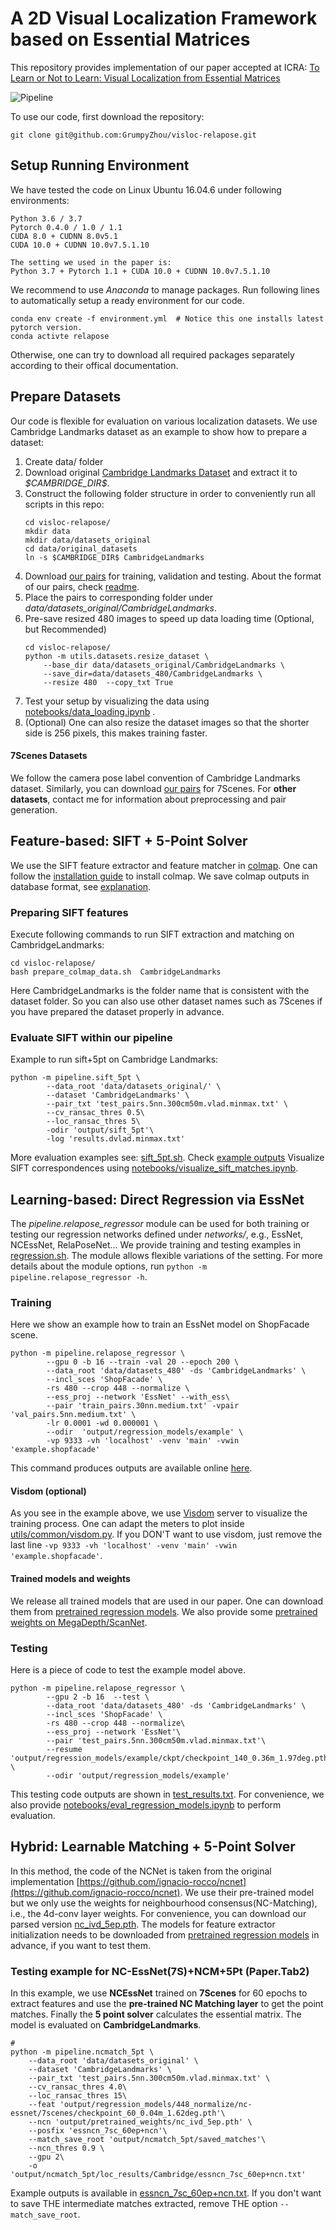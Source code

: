 # A 2D Visual Localization Framework based on Essential Matrices

This repository provides implementation of our paper accepted at ICRA: [To Learn or Not to Learn: Visual Localization from Essential Matrices](https://arxiv.org/abs/1908.01293)

![Pipeline](pipeline/pipeline.jpg)

To use our code, first download the repository:
````
git clone git@github.com:GrumpyZhou/visloc-relapose.git
````

## Setup Running Environment
We have tested the code on Linux Ubuntu 16.04.6 under following environments:
````
Python 3.6 / 3.7
Pytorch 0.4.0 / 1.0 / 1.1 
CUDA 8.0 + CUDNN 8.0v5.1
CUDA 10.0 + CUDNN 10.0v7.5.1.10

The setting we used in the paper is:
Python 3.7 + Pytorch 1.1 + CUDA 10.0 + CUDNN 10.0v7.5.1.10
````
We recommend to use *Anaconda* to manage packages. Run following lines to automatically setup a ready environment for our code.
````
conda env create -f environment.yml  # Notice this one installs latest pytorch version.
conda activte relapose
````
Otherwise, one can try to download all required packages separately according to their offical documentation.

## Prepare Datasets 
Our code is flexible for evaluation on various localization datasets. We use Cambridge Landmarks dataset as an example to show how to prepare a dataset:
1. Create data/ folder
2. Download original [Cambridge Landmarks Dataset](http://mi.eng.cam.ac.uk/projects/relocalisation/#dataset) and extract it to *\$CAMBRIDGE_DIR\$*.
3.  Construct the following folder structure in order to conveniently run all scripts in this repo:
	````
	cd visloc-relapose/
	mkdir data
	mkdir data/datasets_original
	cd data/original_datasets
	ln -s $CAMBRIDGE_DIR$ CambridgeLandmarks
	````
4. Download [our pairs](https://vision.in.tum.de/webshare/u/zhouq/visloc-datasets/) for training, validation and testing. About the format of our pairs, check [readme](https://vision.in.tum.de/webshare/u/zhouq/visloc-datasets/README.md). 
5. Place the pairs to corresponding folder under *data/datasets_original/CambridgeLandmarks*.
6. Pre-save resized 480 images to speed up data loading time (Optional, but Recommended)
	````
	cd visloc-relapose/
	python -m utils.datasets.resize_dataset \
		--base_dir data/datasets_original/CambridgeLandmarks \ 
		--save_dir=data/datasets_480/CambridgeLandmarks \
		--resize 480  --copy_txt True 
	````
7. Test your setup by visualizing the data using [notebooks/data_loading.ipynb](notebooks/data_loading.ipynb) .
8. (Optional) One can also resize the dataset images so that the shorter side is 256 pixels, this makes training faster.

#### 7Scenes Datasets
We follow the camera pose label convention of Cambridge Landmarks dataset.  Similarly, you can download  [our pairs](https://vision.in.tum.de/webshare/u/zhouq/visloc-datasets/)  for 7Scenes. For **other datasets**, contact me for information about preprocessing and pair generation.


##  Feature-based: SIFT + 5-Point Solver

We use the SIFT feature extractor and feature matcher in [colmap](https://colmap.github.io/). One can follow the [installation guide](https://colmap.github.io/install.html) to install colmap. We save colmap outputs in database format, see [explanation](https://colmap.github.io/database.html).

### Preparing SIFT features 
Execute following commands to run SIFT extraction and matching on CambridgeLandmarks:
````
cd visloc-relapose/
bash prepare_colmap_data.sh  CambridgeLandmarks
````
Here CambridgeLandmarks is the folder name that is consistent with the dataset folder. So you can also use other dataset names such as 7Scenes if you have prepared the dataset properly in advance.

### Evaluate SIFT within our pipeline
Example to run sift+5pt on Cambridge Landmarks:
````
python -m pipeline.sift_5pt \
        --data_root 'data/datasets_original/' \
        --dataset 'CambridgeLandmarks' \
        --pair_txt 'test_pairs.5nn.300cm50m.vlad.minmax.txt' \
        --cv_ransac_thres 0.5\
        --loc_ransac_thres 5\
        -odir 'output/sift_5pt'\
        -log 'results.dvlad.minmax.txt'
````
More evaluation examples see: [sift_5pt.sh](sift_5pt.sh). Check [example outputs](https://vision.in.tum.de/webshare/u/zhouq/visloc-relapose/sift_5pt/)
Visualize SIFT correspondences using [notebooks/visualize_sift_matches.ipynb](notebooks/visualize_sift_matches.ipynb).
##  Learning-based: Direct Regression via EssNet
The _pipeline.relapose_regressor_ module can be used for  both training or testing our regression networks defined under *networks/*, e.g., EssNet, NCEssNet, RelaPoseNet... We provide training and testing examples in [regression.sh](regression.sh). 
The module allows flexible variations of the setting. For more details about the module options, run `python -m pipeline.relapose_regressor -h`.
### Training
Here we show an example how to train an EssNet model on ShopFacade scene.
````
python -m pipeline.relapose_regressor \
        --gpu 0 -b 16 --train -val 20 --epoch 200 \
        --data_root 'data/datasets_480' -ds 'CambridgeLandmarks' \
        --incl_sces 'ShopFacade' \
        -rs 480 --crop 448 --normalize \
        --ess_proj --network 'EssNet' --with_ess\
        --pair 'train_pairs.30nn.medium.txt' -vpair 'val_pairs.5nn.medium.txt' \
        -lr 0.0001 -wd 0.000001 \
        --odir  'output/regression_models/example' \
        -vp 9333 -vh 'localhost' -venv 'main' -vwin 'example.shopfacade' 
````
This command produces outputs are available online [here](https://vision.in.tum.de/webshare/u/zhouq/visloc-relapose/regression_models/example/). 

#### Visdom (optional)
As you see in the example above, we use [Visdom](https://github.com/facebookresearch/visdom) server to visualize the training process.  One can adapt the meters to plot inside [utils/common/visdom.py](utils/common/visdom.py).
If you DON'T want to use visdom, just remove the last line `-vp 9333 -vh 'localhost' -venv 'main' -vwin 'example.shopfacade'`.

#### Trained models and weights
We release all trained models that are used in our paper. One can download them from [pretrained regression models](https://vision.in.tum.de/webshare/u/zhouq/visloc-relapose/regression_models).
We also provide some [pretrained weights on MegaDepth/ScanNet](https://vision.in.tum.de/webshare/u/zhouq/visloc-relapose/pretrained_weights/). 

### Testing
Here is a piece of code to test the example model above.
````
python -m pipeline.relapose_regressor \
        --gpu 2 -b 16  --test \
        --data_root 'data/datasets_480' -ds 'CambridgeLandmarks' \
        --incl_sces 'ShopFacade' \
        -rs 480 --crop 448 --normalize\
        --ess_proj --network 'EssNet'\
        --pair 'test_pairs.5nn.300cm50m.vlad.minmax.txt'\
        --resume 'output/regression_models/example/ckpt/checkpoint_140_0.36m_1.97deg.pth' \
        --odir 'output/regression_models/example'
````
This testing code outputs are shown in [test_results.txt](https://vision.in.tum.de/webshare/u/zhouq/visloc-relapose/regression_models/example/test_results.txt).
For convenience, we also provide [notebooks/eval_regression_models.ipynb](notebooks/eval_regression_models.ipynb) to perform evaluation. 


## Hybrid: Learnable Matching + 5-Point Solver
In this method, the code of the NCNet is taken from the original implementation [https://github.com/ignacio-rocco/ncnet](https://github.com/ignacio-rocco/ncnet). We use their pre-trained model but we only use the weights for neighbourhood consensus(NC-Matching), i.e., the 4d-conv layer weights.  For convenience, you can download our parsed version [nc_ivd_5ep.pth](https://vision.in.tum.de/webshare/u/zhouq/visloc-relapose/pretrained_weights). The models for feature extractor initialization needs to be downloaded from [pretrained regression models](https://vision.in.tum.de/webshare/u/zhouq/visloc-relapose/regression_models) in advance, if you want to test them.

### Testing example for  NC-EssNet(7S)+NCM+5Pt (Paper.Tab2)
In this example, we use **NCEssNet** trained on **7Scenes** for 60 epochs to extract features  and use the **pre-trained NC Matching layer** to get the point matches. Finally the **5 point solver** calculates the essential matrix. The model is evaluated on **CambridgeLandmarks**. 
````
# 
python -m pipeline.ncmatch_5pt \
    --data_root 'data/datasets_original' \
    --dataset 'CambridgeLandmarks' \
    --pair_txt 'test_pairs.5nn.300cm50m.vlad.minmax.txt' \
    --cv_ransac_thres 4.0\
    --loc_ransac_thres 15\
    --feat 'output/regression_models/448_normalize/nc-essnet/7scenes/checkpoint_60_0.04m_1.62deg.pth'\
    --ncn 'output/pretrained_weights/nc_ivd_5ep.pth' \    
    --posfix 'essncn_7sc_60ep+ncn'\
    --match_save_root 'output/ncmatch_5pt/saved_matches'\
    --ncn_thres 0.9 \
    --gpu 2\
    -o 'output/ncmatch_5pt/loc_results/Cambridge/essncn_7sc_60ep+ncn.txt' 
````

Example outputs is available in [essncn_7sc_60ep+ncn.txt](https://vision.in.tum.de/webshare/u/zhouq/visloc-relapose/ncmatch_5pt/loc_results/Cambridge/essncn_7sc_60ep+ncn.txt). If you don't want to save THE intermediate matches extracted, remove THE option `--match_save_root`.
